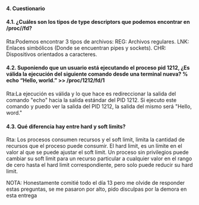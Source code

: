 #### 4. Cuestionario

####  4.1. ¿Cuáles son los tipos de type descriptors que podemos encontrar en /proc//fd?
  
  Rta:Podemos encontrar 3 tipos de archivos: 
  REG: Archivos regulares. 
  LNK: Enlaces simbólicos (Donde se encuentran pipes y   sockets). 
  CHR: Dispositivos orientados a caracteres. 
  
####  4.2. Suponiendo que un usuario está ejecutando el proceso pid 1212, ¿Es válida la ejecución del siguiente comando desde una terminal nueva? % echo “Hello, world.” >> /proc/1212/fd/1
  
  Rta:La ejecución es válida y lo que hace es redireccionar la salida del comando "echo" hacia la salida estándar del PID 1212. Si ejecuto este comando y puedo ver la salida del PID 1212, la salida del mismo será "Hello, word."
  
####  4.3. Qué diferencia hay entre hard y soft limits?

Rta: Los procesos consumen recursos y el soft limit, limita la cantidad de recursos que el proceso puede consumir. 
El hard limit, es un límite en el valor al que se puede ajustar el soft limit. 
Un proceso sin privilegios puede cambiar su soft limit para un recurso particular a cualquier valor en el rango de cero hasta el hard limit correspondiente, pero solo puede reducir su hard limit. 

NOTA: Honestamente comitié todo el día 13 pero me olvide de responder estas preguntas, se me pasaron por alto, pido disculpas por la demora en esta entrega 
